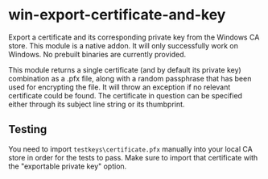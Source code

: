 # win-export-certificate-and-key

Export a certificate and its corresponding private key from the Windows CA store.
This module is a native addon. It will only successfully work on Windows.
No prebuilt binaries are currently provided.

This module returns a single certificate (and by default its private key)
combination as a .pfx file, along with a random passphrase that has been
used for encrypting the file.
It will throw an exception if no relevant certificate could be found.
The certificate in question can be specified either through its subject line
string or its thumbprint.

## Testing

You need to import `testkeys\certificate.pfx` manually into your local 
CA store in order for the tests to pass. Make sure to import that certificate
with the "exportable private key" option.